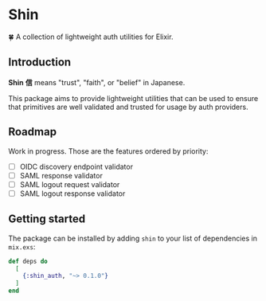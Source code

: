 # Shin

🍀 A collection of lightweight auth utilities for Elixir. 

## Introduction

**Shin** **信** means "trust", "faith", or "belief" in Japanese. 

This package aims to provide lightweight utilities that can be used to ensure that primitives are well validated and trusted for usage by auth providers. 

## Roadmap 

Work in progress. Those are the features ordered by priority: 

- [ ] OIDC discovery endpoint validator 
- [ ] SAML response validator
- [ ] SAML logout request validator 
- [ ] SAML logout response validator 

## Getting started 

The package can be installed by adding `shin` to your list of dependencies in `mix.exs`:

```elixir
def deps do
  [
    {:shin_auth, "~> 0.1.0"}
  ]
end
```
